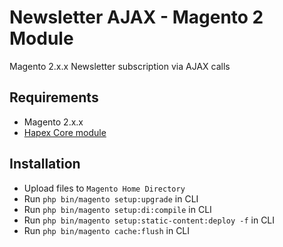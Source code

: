 # Newsletter AJAX - Magento 2 Module

Magento 2.x.x Newsletter subscription via AJAX calls

## Requirements
-   Magento 2.x.x
-   [Hapex Core module](https://gitlab.com/deggial/magento2-core)

## Installation
-   Upload files to `Magento Home Directory`
-   Run `php bin/magento setup:upgrade` in CLI
-   Run `php bin/magento setup:di:compile` in CLI
-   Run `php bin/magento setup:static-content:deploy -f` in CLI
-   Run `php bin/magento cache:flush` in CLI
